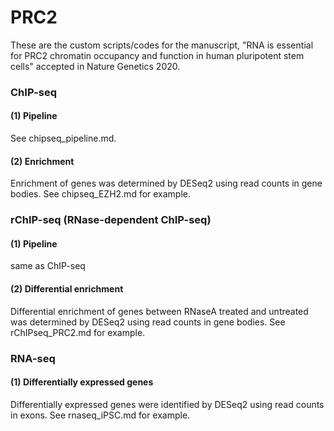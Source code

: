 # PRC2

These are the custom scripts/codes for the manuscript, "RNA is essential for PRC2 chromatin occupancy and function in human pluripotent stem cells" accepted in Nature Genetics 2020.

### ChIP-seq
#### (1) Pipeline
See chipseq_pipeline.md.

#### (2) Enrichment
Enrichment of genes was determined by DESeq2 using read counts in gene bodies. See chipseq_EZH2.md for example.

### rChIP-seq (RNase-dependent ChIP-seq)
#### (1) Pipeline
same as ChIP-seq

#### (2) Differential enrichment
Differential enrichment of genes between RNaseA treated and untreated was determined by DESeq2 using read counts in gene bodies. See rChIPseq_PRC2.md for example.

### RNA-seq
#### (1) Differentially expressed genes
Differentially expressed genes were identified by DESeq2 using read counts in exons. See rnaseq_iPSC.md for example.
